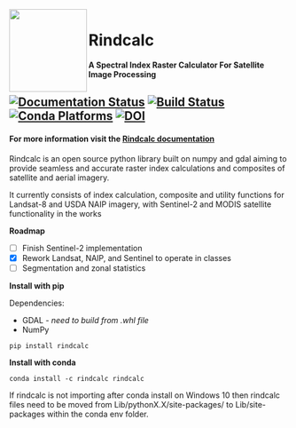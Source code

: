  <img align="left" src="./docs/source/rindcalc_logo.png" width="140" height="149.4"/> 

# Rindcalc

**A Spectral Index Raster Calculator For Satellite Image Processing**

[![Documentation Status](https://readthedocs.org/projects/rindcalc/badge/?version=2.0.5)](https://rindcalc.readthedocs.io/en/2.0.5/?badge=2.0.5)
[![Build Status](https://travis-ci.org/ocsmit/rindcalc.svg?branch=master)](https://travis-ci.org/ocsmit/rindcalc)
[![Conda Platforms](https://anaconda.org/rindcalc/rindcalc/badges/platforms.svg)](https://anaconda.org/rindcalc/rindcalc)
[![DOI](https://zenodo.org/badge/232691170.svg)](https://zenodo.org/badge/latestdoi/232691170)
---

#### For more information visit the [Rindcalc documentation](https://rindcalc.readthedocs.io/en/latest/)

Rindcalc is an open source python library built on numpy and gdal aiming to
provide seamless and accurate raster index calculations and composites of 
satellite and aerial imagery.    

It currently consists of index calculation, composite and utility functions
for Landsat-8 and USDA NAIP imagery, with Sentinel-2 and MODIS satellite
functionality in the works

**Roadmap**

- [ ] Finish Sentinel-2 implementation
- [x] Rework Landsat, NAIP, and Sentinel to operate in classes
- [ ] Segmentation and zonal statistics

**Install with pip**

Dependencies:
 * GDAL - *need to build from .whl file* 
 * NumPy

```console
pip install rindcalc
```    

**Install with conda**

```console
conda install -c rindcalc rindcalc 
```
If rindcalc is not importing after conda install on Windows 10 then rindcalc 
files need to be moved from Lib/pythonX.X/site-packages/ to Lib/site-packages
within the conda env folder. 
